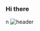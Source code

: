 ### Hi there 
n
![header](https://capsule-render.vercel.app/api?type=egg&color=timeGradient&height=300&section=header&text=Songyi%20Land&fontSize=90)
